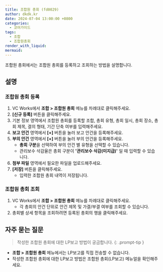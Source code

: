 ```yaml
---
title: 조합원 총회 (fd0029)
author: dkdk.kr
date: 2024-07-04 13:00:00 +0800
categories:
  - 코어가이드
tags:
  - 조합
  - 조합원총회
render_with_liquid: 
mermaid:
---
```

조합원 총회에서는 조합원 총회를 등록하고 조회하는 방법을 설명합니다.
## 설명

### 조합원 총회 등록
1. VC Works에서 **조합 > 조합원 총회** 메뉴를 차례대로 클릭해주세요.
2. **[신규 등록]** 버튼을 클릭해주세요.
3. 기본 정보 영역에서 조합원 총회를 등록할 조합, 총회 유형, 총회 일시, 총회 장소, 총회 제목, 결의 형태, 기간 단축 여부를 입력해주세요.
4. **보고 안건** 영역에서 **[+]** 버튼을 눌러 보고 안건을 등록해주세요.
5. **부의 안건** 영역에서 **[+]** 버튼을 눌러 부의 안건을 등록해주세요.
	- **총회 구분**을 선택하여 부의 안건 별 유형을 선택할 수 있습니다.
	- 관리보수 삭감율은 총회 구분이 **'관리보수 삭감(미지급)'** 일 때 입력할 수 있습니다.
6. **첨부 파일** 영역에서 필요한 파일을 업로드해주세요.
7. **[저장]** 버튼을 클릭해주세요.
	- 입력한 조합원 총회 내역이 저장됩니다.
### 조합원 총회 조회
1. VC Works에서 **조합 > 조합원 총회** 메뉴를 차례대로 클릭해주세요.
	- 각 총회의 안건 단위로 안건 제목 및 가결/부결 여부를 조회할 수 있습니다.
2. 총회별 상세 항목을 조회하려면 등록된 총회의 행을 클릭해주세요.
## 자주 묻는 질문

> 작성한 조합원 총회에 대한 LP보고 방법이 궁금합니다.
{: .prompt-tip }
- **조합 > 조합원 총회** 메뉴에서는 LP보고를 직접 전송할 수 없습니다.
- 작성한 조합원 총회에 대한 LP보고 방법은 조합원 총회(LP보고) 메뉴얼을 확인해주세요.